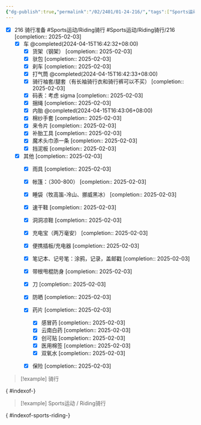 ```yaml
---
{"dg-publish":true,"permalink":"/02/2401/01-24-216/","tags":["Sports运动/Riding骑行/216"],"noteIcon":"","created":"2025-01-31T00:35","updated":"2025-07-01T13:38"}
---
```


- [x] 216 骑行准备 #Sports运动/Riding骑行 #Sports运动/Riding骑行/216  [completion:: 2025-02-03]
    - [x] 车 @completed(2024-04-15T16:42:32+08:00)
        - [x] 货架（钢架）  [completion:: 2025-02-03]
        - [x] 驮包  [completion:: 2025-02-03]
        - [x] 刹车  [completion:: 2025-02-03]
        - [x] 打气筒 @completed(2024-04-15T16:42:33+08:00)
        - [x] 骑行袖套/腿套（有长袖骑行衣和骑行裤可以不买）  [completion:: 2025-02-03]
        - [x] 码表：考虑 sigma  [completion:: 2025-02-03]
        - [x] 捆绳  [completion:: 2025-02-03]
        - [x] 内胎 @completed(2024-04-15T16:43:06+08:00)
        - [x] 棉纱手套  [completion:: 2025-02-03]
        - [x] 来令片  [completion:: 2025-02-03]
        - [x] 补胎工具  [completion:: 2025-02-03]
        - [x] 魔术头巾添一条  [completion:: 2025-02-03]
        - [x] 挡泥板  [completion:: 2025-02-03]
    
    - [x] 其他  [completion:: 2025-02-03]
        - [x] 雨具  [completion:: 2025-02-03]
        - [x] 帐篷：（300-800）  [completion:: 2025-02-03]
        - [x] 睡袋（牧高笛-冷山、挪威黑冰）  [completion:: 2025-02-03]
        - [x] 速干鞋  [completion:: 2025-02-03]
        - [x] 洞洞凉鞋  [completion:: 2025-02-03]
        - [x] 充电宝（两万毫安）  [completion:: 2025-02-03]
        - [x] 便携插板/充电器  [completion:: 2025-02-03]
        - [x] 笔记本、记号笔：涂鸦，记录，盖邮戳  [completion:: 2025-02-03]
        - [x] 带根甩棍防身  [completion:: 2025-02-03]
        - [x] 刀  [completion:: 2025-02-03]
        - [x] 防晒  [completion:: 2025-02-03]
        - [x] 药片  [completion:: 2025-02-03]
        	- [x] 感冒药  [completion:: 2025-02-03]
        	- [x] 云南白药  [completion:: 2025-02-03]
        	- [x] 创可贴  [completion:: 2025-02-03]
        	- [x] 医用棉签  [completion:: 2025-02-03]
        	- [x] 双氧水  [completion:: 2025-02-03]
        - [x] 保险  [completion:: 2025-02-03]



> [!example] 骑行
> 
>
{ #indexof-}




> [!example] Sports运动 / Riding骑行
> 
>
{ #indexof-sports-riding-}
